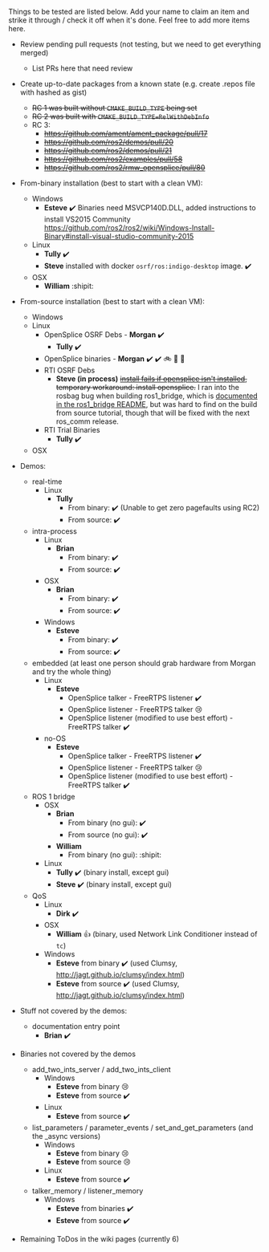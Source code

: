 Things to be tested are listed below.
Add your name to claim an item and strike it through / check it off when it's done.
Feel free to add more items here.

* Review pending pull requests (not testing, but we need to get everything merged)
  * List PRs here that need review

* Create up-to-date packages from a known state (e.g. create .repos file with hashed as gist)
  * ~~RC 1 was built without `CMAKE_BUILD_TYPE` being set~~
  * ~~RC 2 was built with `CMAKE_BUILD_TYPE=RelWithDebInfo`~~
  * RC 3:
    * ~~https://github.com/ament/ament_package/pull/17~~
    * ~~https://github.com/ros2/demos/pull/20~~
    * ~~https://github.com/ros2/demos/pull/21~~
    * ~~https://github.com/ros2/examples/pull/58~~
    * ~~https://github.com/ros2/rmw_opensplice/pull/80~~
* From-binary installation (best to start with a clean VM):
  * Windows
      * **Esteve** :heavy_check_mark: Binaries need MSVCP140D.DLL, added instructions to install VS2015 Community https://github.com/ros2/ros2/wiki/Windows-Install-Binary#install-visual-studio-community-2015 
  * Linux
    * **Tully** :heavy_check_mark:
    * **Steve** installed with docker `osrf/ros:indigo-desktop` image. :heavy_check_mark:
  * OSX
      * **William** :shipit: 
* From-source installation (best to start with a clean VM):
  * Windows
  * Linux
    * OpenSplice OSRF Debs - **Morgan** :heavy_check_mark:
      * **Tully** :heavy_check_mark:
    * OpenSplice binaries - **Morgan** :heavy_check_mark: :heavy_check_mark: :bike: :chicken: :fork_and_knife: 
    * RTI OSRF Debs
      * **Steve (in process)** ~~[install fails if opensplice isn't installed](https://github.com/ros2/rmw_opensplice/issues/79), temporary workaround: install opensplice.~~ I ran into the rosbag bug when building ros1_bridge, which is [documented in the ros1_bridge README](https://github.com/ros2/ros1_bridge/blob/master/README.md), but was hard to find on the build from source tutorial, though that will be fixed with the next ros_comm release.
    * RTI Trial Binaries
      * **Tully** :heavy_check_mark:
  * OSX
* Demos:
  * real-time
    * Linux
      * **Tully**
        * From binary: :heavy_check_mark: (Unable to get zero pagefaults using RC2)
        * From source: :heavy_check_mark:
  * intra-process
    * Linux
      * **Brian**
        * From binary: :heavy_check_mark: 
        * From source: :heavy_check_mark: 
    * OSX
      * **Brian**
        * From binary: :heavy_check_mark: 
        * From source: :heavy_check_mark: 
    * Windows
      * **Esteve**
        * From binary: :heavy_check_mark: 
        * From source: :heavy_check_mark: 
  * embedded (at least one person should grab hardware from Morgan and try the whole thing)
    * Linux
      * **Esteve**
        * OpenSplice talker - FreeRTPS listener :heavy_check_mark: 
        * OpenSplice listener - FreeRTPS talker :cry:
        * OpenSplice listener (modified to use best effort) - FreeRTPS talker :heavy_check_mark:  
    * no-OS
      * **Esteve**
        * OpenSplice talker - FreeRTPS listener :heavy_check_mark: 
        * OpenSplice listener - FreeRTPS talker :cry:
        * OpenSplice listener (modified to use best effort) - FreeRTPS talker :heavy_check_mark:  
  * ROS 1 bridge
    * OSX
      * **Brian**
        * From binary (no gui): :heavy_check_mark: 
        * From source (no gui): :heavy_check_mark: 
      * **William**
        * From binary (no gui): :shipit: 
    * Linux
      * **Tully** :heavy_check_mark: (binary install, except gui)
      * **Steve** :heavy_check_mark: (binary install, except gui)
  * QoS
    * Linux
      * **Dirk** :heavy_check_mark: 
    * OSX
      * **William** :+1: (binary, used Network Link Conditioner instead of `tc`)
    * Windows
      * **Esteve** from binary :heavy_check_mark: (used Clumsy, http://jagt.github.io/clumsy/index.html)
      * **Esteve** from source :heavy_check_mark: (used Clumsy, http://jagt.github.io/clumsy/index.html)
* Stuff not covered by the demos:
  * documentation entry point
    * **Brian** :heavy_check_mark: 
* Binaries not covered by the demos
  * add_two_ints_server / add_two_ints_client
    * Windows
      * **Esteve** from binary :cry: 
      * **Esteve** from source :heavy_check_mark: 
    * Linux
      * **Esteve** from source :heavy_check_mark: 
  * list_parameters / parameter_events / set_and_get_parameters (and the _async versions)
    * Windows
      * **Esteve** from binary :cry:
      * **Esteve** from source :cry:
    * Linux
      * **Esteve** from source :heavy_check_mark: 
  * talker_memory / listener_memory
    * Windows
      * **Esteve** from binaries :heavy_check_mark: 
      * **Esteve** from source :heavy_check_mark: 
* Remaining ToDos in the wiki pages (currently 6)